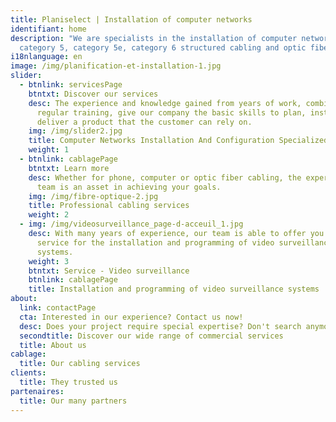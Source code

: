 ```yaml
---
title: Planiselect | Installation of computer networks
identifiant: home
description: "We are specialists in the installation of computer networks:
  category 5, category 5e, category 6 structured cabling and optic fiber."
i18nlanguage: en
image: /img/planification-et-installation-1.jpg
slider:
  - btnlink: servicesPage
    btntxt: Discover our services
    desc: The experience and knowledge gained from years of work, combined to
      regular training, give our company the basic skills to plan, install and
      deliver a product that the customer can rely on.
    img: /img/slider2.jpg
    title: Computer Networks Installation And Configuration Specialized Business
    weight: 1
  - btnlink: cablagePage
    btntxt: Learn more
    desc: Whether for phone, computer or optic fiber cabling, the experience of our
      team is an asset in achieving your goals.
    img: /img/fibre-optique-2.jpg
    title: Professional cabling services
    weight: 2
  - img: /img/videosurveillance_page-d-acceuil_1.jpg
    desc: With many years of experience, our team is able to offer you a turnkey
      service for the installation and programming of video surveillance
      systems.
    weight: 3
    btntxt: Service - Video surveillance
    btnlink: cablagePage
    title: Installation and programming of video surveillance systems
about:
  link: contactPage
  cta: Interested in our experience? Contact us now!
  desc: Does your project require special expertise? Don't search anymore!
  secondtitle: Discover our wide range of commercial services
  title: About us
cablage:
  title: Our cabling services
clients:
  title: They trusted us
partenaires:
  title: Our many partners
---
```

